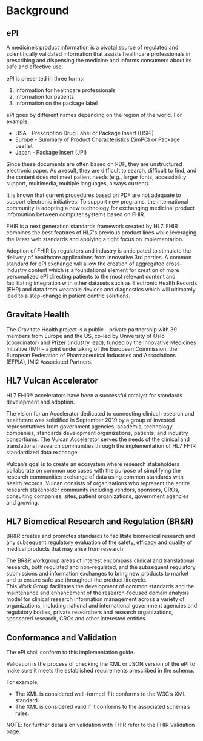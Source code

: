 # Background
## ePI 
A medicine’s product information is a pivotal source of regulated and scientifically validated information that assists healthcare professionals in prescribing and dispensing the medicine and informs consumers about its safe and effective use. 

ePI is presented in three forms:  
1. Information for healthcare professionals
1. Information for patients
1. Information on the package label

ePI goes by different names depending on the region of the world. For example,
- USA - Prescription Drug Label or Package Insert (USPI)
- Europe - Summary of Product Characteristics (SmPC) or Package Leaflet
- Japan - Package Insert (JPI)

Since these documents are often based on PDF, they are unstructured electronic paper. As a result, they are difficult to search, difficult to find, and the content does not meet patient needs (e.g., larger fonts, accessibility support, multimedia, multiple languages, always current). 

It is known that current procedures based on PDF are not adequate to support electronic initiatives. To support new programs, the international community is adopting a new technology for exchanging medicinal product information between computer systems based on FHIR.  

FHIR is a next generation standards framework created by HL7. FHIR combines the best features of HL7's previous product lines while leveraging the latest web standards and applying a tight focus on implementation. 

Adoption of FHIR by regulators and industry is anticipated to stimulate the delivery of healthcare applications from innovative 3rd parties. A common standard for ePI exchange will allow the creation of aggregated cross-industry content which is a foundational element for creation of more personalized ePI directing patients to the most relevant content and facilitating integration with other datasets such as Electronic Health Records (EHR) and data from wearable devices and diagnostics which will ultimately lead to a step-change in patient centric solutions. 

## Gravitate Health 
The Gravitate Health project is a public – private partnership with 39 members from Europe and the US, co-led by University of Oslo (coordinator) and Pfizer (industry lead), funded by the Innovative Medicines Initiative (IMI) – a joint undertaking of the European Commission, the European Federation of Pharmaceutical Industries and Associations (EFPIA), IMI2 Associated Partners. 


## HL7 Vulcan Accelerator 
HL7 FHIR® accelerators have been a successful catalyst for standards development and adoption. 

The vision for an Accelerator dedicated to connecting clinical research and healthcare was solidified in September 2019 by a group of invested representatives from government agencies, academia, technology companies, standards development organizations, patients, and industry consortiums.  The Vulcan Accelerator serves the needs of the clinical and translational research communities through the implementation of HL7 FHIR standardized data exchange. 

Vulcan’s goal is to create an ecosystem where research stakeholders collaborate on common use cases with the purpose of simplifying the research communities exchange of data using common standards with health records. Vulcan consists of organizations who represent the entire research stakeholder community including vendors, sponsors, CROs, consulting companies, sites, patient organizations, government agencies and growing. 


## HL7 Biomedical Research and Regulation (BR&R) 
BR&R creates and promotes standards to facilitate biomedical research and any subsequent regulatory evaluation of the safety, efficacy and quality of medical products that may arise from research. 

The BR&R workgroup areas of interest encompass clinical and translational research, both regulated and non-regulated, and the subsequent regulatory submissions and information exchanges to bring new products to market and to ensure safe use throughout the product lifecycle.  
This Work Group facilitates the development of common standards and the maintenance and enhancement of the research-focused domain analysis model for clinical research information management across a variety of organizations, including national and international government agencies and regulatory bodies, private researchers and research organizations, sponsored research, CROs and other interested entities.  


## Conformance and Validation 
The ePI shall conform to this implementation guide. 

Validation is the process of checking the XML or JSON version of the ePI to make sure it meets the established requirements prescribed in the schema.  

For example, 
- The XML is considered well-formed if it conforms to the W3C’s XML standard.
- The XML is considered valid if it conforms to the associated schema’s rules.

NOTE: for further details on validation with FHIR refer to the FHIR Validation page. 
